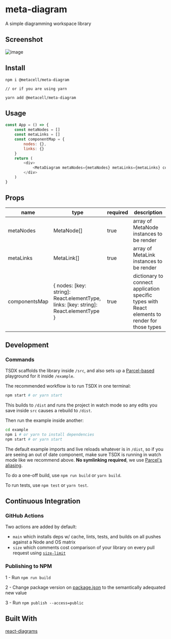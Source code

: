 # meta-diagram

A simple diagramming workspace library

## Screenshot

![image](https://user-images.githubusercontent.com/19196034/176734658-6019f1f7-b268-4361-9bdc-2129e1078e16.png)


## Install 

```
npm i @metacell/meta-diagram

// or if you are using yarn

yarn add @metacell/meta-diagram
```

## Usage

```javascript
const App = () => {
    const metaNodes = []
    const metaLinks = []
    const componentMap = {
        nodes: {},
        links: {}
    }
    return (
        <div>
            <MetaDiagram metaNodes={metaNodes} metaLinks={metaLinks} componentMap={componentMap}/>
        </div>
    )
}
```

## Props

| name          | type                                                                                  | required | description                                                                                    |
|---------------|---------------------------------------------------------------------------------------|----------|------------------------------------------------------------------------------------------------|
| metaNodes  | MetaNode[]                                                                         | true     | array of MetaNode instances to be render                                                    |
| metaLinks     | MetaLink[]                                                                            | true     | array of MetaLink instances to be render                                                       |
| componentsMap | { nodes: [key: string]: React.elementType,  links: [key: string]: React.elementType } | true     | dictionary to connect application specific types with React elements to render for those types |


## Development

### Commands

TSDX scaffolds the library inside `/src`, and also sets up a [Parcel-based](https://parceljs.org) playground for it inside `/example`.

The recommended workflow is to run TSDX in one terminal:

```bash
npm start # or yarn start
```

This builds to `/dist` and runs the project in watch mode so any edits you save inside `src` causes a rebuild to `/dist`.

Then run the example inside another:

```bash
cd example
npm i # or yarn to install dependencies
npm start # or yarn start
```

The default example imports and live reloads whatever is in `/dist`, so if you are seeing an out of date component, make sure TSDX is running in watch mode like we recommend above. **No symlinking required**, we use [Parcel's aliasing](https://parceljs.org/module_resolution.html#aliases).

To do a one-off build, use `npm run build` or `yarn build`.

To run tests, use `npm test` or `yarn test`.


## Continuous Integration

### GitHub Actions

Two actions are added by default:

- `main` which installs deps w/ cache, lints, tests, and builds on all pushes against a Node and OS matrix
- `size` which comments cost comparison of your library on every pull request using [`size-limit`](https://github.com/ai/size-limit)


### Publishing to NPM

1 - Run `npm run build`

2 - Change package version on [package.json](https://github.com/MetaCell/meta-diagram/blob/develop/package.json#L2) to the semantically adequated new value

3 - Run `npm publish --access=public`

## Built With

[react-diagrams](https://github.com/projectstorm/react-diagrams)
